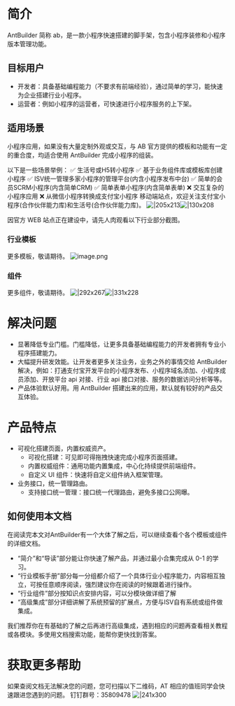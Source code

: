 # 简介
AntBuilder 简称 ab，是一款小程序快速搭建的脚手架，包含小程序装修和小程序版本管理功能。

## 目标用户

- 开发者：具备基础编程能力（不要求有前端经验），通过简单的学习，能快速为企业搭建行业小程序。
- 运营者：例如小程序的运营者，可快速进行小程序服务的上下架。

## 适用场景
小程序应用，如果没有大量定制外观或交互，与 AB 官方提供的模板和功能有一定的重合度，均适合使用 AntBuilder 完成小程序的组装。

以下是一些场景举例：
✅ 生活号或H5转小程序
✅ 基于业务组件库或模板库创建小程序
✅ ISV统一管理多家小程序的管理平台(内含小程序发布中台)
✅ 简单的会员SCRM小程序(内含简单CRM)
✅ 简单表单小程序(内含简单表单)
❌ 交互复杂的小程序应用
❌ 从微信小程序转换成支付宝小程序
移动端站点，欢迎关注支付宝小程序(合作伙伴能力库)和生活号(合作伙伴能力库)。
![|205x213](https://cdn.nlark.com/yuque/0/2021/png/245098/1614579738821-92946442-9611-4009-9aac-a37fbc37c78a.png#align=left&display=inline&height=213&margin=%5Bobject%20Object%5D&name=image.png&originHeight=1224&originWidth=1176&size=433888&status=done&style=none&width=205)![|130x208](https://cdn.nlark.com/yuque/0/2021/png/245098/1614579801129-4699aef6-6825-49a2-8c8d-bc9f0b1118fe.png#align=left&display=inline&height=208&margin=%5Bobject%20Object%5D&name=image.png&originHeight=726&originWidth=454&size=266102&status=done&style=none&width=130)

因官方 WEB 站点正在建设中，请先人肉观看以下行业部分截图。

### 行业模板
更多模板，敬请期待。
![image.png](https://cdn.nlark.com/yuque/0/2021/png/245098/1611734242966-ac6bde91-f209-42d5-a675-edeb1c4aaf5b.png#align=left&display=inline&height=442&margin=%5Bobject%20Object%5D&name=image.png&originHeight=884&originWidth=1994&size=1650103&status=done&style=none&width=997)

### 组件
更多组件，敬请期待。
![|292x267](https://cdn.nlark.com/yuque/0/2021/png/245098/1611739059412-6679b433-a129-4fe1-b0c4-10d42b355c79.png#align=left&display=inline&height=267&margin=%5Bobject%20Object%5D&name=image.png&originHeight=976&originWidth=1068&size=292113&status=done&style=none&width=292)![|331x228](https://cdn.nlark.com/yuque/0/2021/png/245098/1611739081959-1fd88a28-3f33-40d5-94d0-ace6c548f927.png#align=left&display=inline&height=228&margin=%5Bobject%20Object%5D&name=image.png&originHeight=688&originWidth=1000&size=183391&status=done&style=none&width=331)


# 解决问题

- 显著降低专业门槛。门槛降低，让更多具备基础编程能力的开发者拥有专业小程序搭建能力。
- 大幅提升研发效能。让开发者更多关注业务，业务之外的事情交给 AntBuilder 解决，例如：打通支付宝开发平台的小程序发布、小程序域名添加、小程序成员添加、开放平台 api 对接、行业 api 接口对接、服务的数据访问分析等等。
- 产品体验默认好用。用 AntBuilder 搭建出来的应用，默认就有较好的产品交互体验。

# 产品特点

- 可视化搭建页面，内置权威资产。
   - 可视化搭建：可见即可得拖拽快速完成小程序页面搭建。
   - 内置权威组件：通用功能内置集成，中心化持续提供前端组件。
   - 自定义 UI 组件：快速将自定义组件纳入框架管理。
- 业务接口，统一管理路由。
   - 支持接口统一管理：接口统一代理路由，避免多接口公网曝。


## 如何使用本文档
在阅读完本文对AntBuilder有一个大体了解之后，可以继续查看个各个模板或组件的详细文档。

- “简介”和“导读”部分能让你快速了解产品，并通过最小合集完成从 0-1 的学习。
- “行业模板手册”部分每一分组都介绍了一个具体行业小程序能力，内容相互独立，可按任意顺序阅读，强烈建议你在阅读的时候跟着进行操作。
- “行业组件”部分按知识点安排内容，可以分模块做详细了解
- “高级集成”部分详细讲解了系统预留的扩展点，方便与ISV自有系统或组件做集成。

我们推荐你在有基础的了解之后再进行高级集成，遇到相应的问题再查看相关教程或各模块。多使用文档搜索功能，能帮你更快找到答案。

# 获取更多帮助
如果查阅文档无法解决您的问题，您可扫描以下二维码，AT 相应的值班同学会快速跟进您遇到的问题。
钉钉群号：35809478
![|241x300](https://cdn.nlark.com/yuque/0/2021/png/245098/1611746526168-b83ffe42-16cd-45ec-a955-bd1924108920.png#align=left&display=inline&height=300&margin=%5Bobject%20Object%5D&name=image.png&originHeight=1184&originWidth=950&size=308582&status=done&style=none&width=241)
